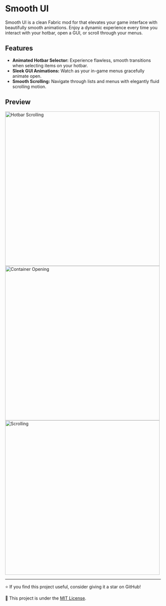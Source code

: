 # Smooth UI

Smooth UI is a clean Fabric mod for that elevates your game interface with beautifully smooth animations. Enjoy a dynamic experience every time you interact with your hotbar, open a GUI, or scroll through your menus.

## Features

- **Animated Hotbar Selector:** Experience flawless, smooth transitions when selecting items on your hotbar.
- **Sleek GUI Animations:** Watch as your in-game menus gracefully animate open.
- **Smooth Scrolling:** Navigate through lists and menus with elegantly fluid scrolling motion.

## Preview

<p float="left">
    <img src="hotbar.gif" width="500" alt="Hotbar Scrolling"/>
    <br>
    <img src="container.gif" width="500" alt="Container Opening"/>
    <br>
    <img src="scroll.gif" width="500" alt="Scrolling"/>
</p>

---

⭐ If you find this project useful, consider giving it a star on GitHub!

📜 This project is under the [MIT License](LICENSE).


